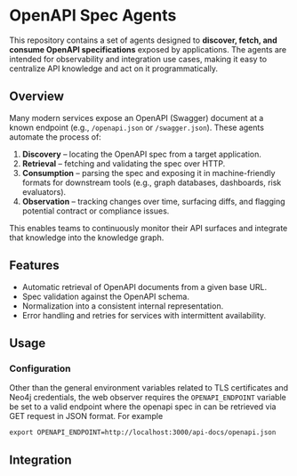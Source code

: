# OpenAPI Spec Agents

This repository contains a set of agents designed to **discover, fetch, and consume OpenAPI specifications** exposed by applications. The agents are intended for observability and integration use cases, making it easy to centralize API knowledge and act on it programmatically.

## Overview

Many modern services expose an OpenAPI (Swagger) document at a known endpoint (e.g., `/openapi.json` or `/swagger.json`). These agents automate the process of:

1. **Discovery** – locating the OpenAPI spec from a target application.
2. **Retrieval** – fetching and validating the spec over HTTP.
3. **Consumption** – parsing the spec and exposing it in machine-friendly formats for downstream tools (e.g., graph databases, dashboards, risk evaluators).
4. **Observation** – tracking changes over time, surfacing diffs, and flagging potential contract or compliance issues.

This enables teams to continuously monitor their API surfaces and integrate that knowledge into the knowledge graph.

## Features

* Automatic retrieval of OpenAPI documents from a given base URL.
* Spec validation against the OpenAPI schema.
* Normalization into a consistent internal representation.
* Error handling and retries for services with intermittent availability.

## Usage

### Configuration

Other than the general environment variables related to TLS certificates and Neo4j credentials,
the web observer requires the `OPENAPI_ENDPOINT` variable be set to a valid endpoint where the openapi spec in can be retrieved via GET request in JSON format. For example

```export OPENAPI_ENDPOINT=http://localhost:3000/api-docs/openapi.json```

## Integration
